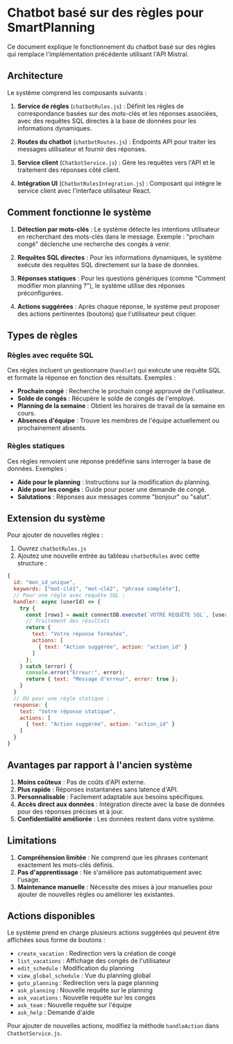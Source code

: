 # Chatbot basé sur des règles pour SmartPlanning

Ce document explique le fonctionnement du chatbot basé sur des règles qui remplace l'implémentation précédente utilisant l'API Mistral.

## Architecture

Le système comprend les composants suivants :

1. **Service de règles** (`chatbotRules.js`) : Définit les règles de correspondance basées sur des mots-clés et les réponses associées, avec des requêtes SQL directes à la base de données pour les informations dynamiques.

2. **Routes du chatbot** (`chatbotRoutes.js`) : Endpoints API pour traiter les messages utilisateur et fournir des réponses.

3. **Service client** (`ChatbotService.js`) : Gère les requêtes vers l'API et le traitement des réponses côté client.

4. **Intégration UI** (`ChatbotRulesIntegration.js`) : Composant qui intègre le service client avec l'interface utilisateur React.

## Comment fonctionne le système

1. **Détection par mots-clés** : Le système détecte les intentions utilisateur en recherchant des mots-clés dans le message. Exemple : "prochain congé" déclenche une recherche des congés à venir.

2. **Requêtes SQL directes** : Pour les informations dynamiques, le système exécute des requêtes SQL directement sur la base de données.

3. **Réponses statiques** : Pour les questions génériques (comme "Comment modifier mon planning ?"), le système utilise des réponses préconfigurées.

4. **Actions suggérées** : Après chaque réponse, le système peut proposer des actions pertinentes (boutons) que l'utilisateur peut cliquer.

## Types de règles

### Règles avec requête SQL

Ces règles incluent un gestionnaire (`handler`) qui exécute une requête SQL et formate la réponse en fonction des résultats. Exemples :

- **Prochain congé** : Recherche le prochain congé approuvé de l'utilisateur.
- **Solde de congés** : Récupère le solde de congés de l'employé.
- **Planning de la semaine** : Obtient les horaires de travail de la semaine en cours.
- **Absences d'équipe** : Trouve les membres de l'équipe actuellement ou prochainement absents.

### Règles statiques

Ces règles renvoient une réponse prédéfinie sans interroger la base de données. Exemples :

- **Aide pour le planning** : Instructions sur la modification du planning.
- **Aide pour les congés** : Guide pour poser une demande de congé.
- **Salutations** : Réponses aux messages comme "bonjour" ou "salut".

## Extension du système

Pour ajouter de nouvelles règles :

1. Ouvrez `chatbotRules.js`
2. Ajoutez une nouvelle entrée au tableau `chatbotRules` avec cette structure :

```javascript
{
  id: "mon_id_unique",
  keywords: ["mot-clé1", "mot-clé2", "phrase complète"],
  // Pour une règle avec requête SQL :
  handler: async (userId) => {
    try {
      const [rows] = await connectDB.execute(`VOTRE REQUÊTE SQL`, [userId]);
      // Traitement des résultats
      return {
        text: "Votre réponse formatée",
        actions: [
          { text: "Action suggérée", action: "action_id" }
        ]
      };
    } catch (error) {
      console.error("Erreur:", error);
      return { text: "Message d'erreur", error: true };
    }
  }
  // OU pour une règle statique :
  response: {
    text: "Votre réponse statique",
    actions: [
      { text: "Action suggérée", action: "action_id" }
    ]
  }
}
```

## Avantages par rapport à l'ancien système

1. **Moins coûteux** : Pas de coûts d'API externe.
2. **Plus rapide** : Réponses instantanées sans latence d'API.
3. **Personnalisable** : Facilement adaptable aux besoins spécifiques.
4. **Accès direct aux données** : Intégration directe avec la base de données pour des réponses précises et à jour.
5. **Confidentialité améliorée** : Les données restent dans votre système.

## Limitations

1. **Compréhension limitée** : Ne comprend que les phrases contenant exactement les mots-clés définis.
2. **Pas d'apprentissage** : Ne s'améliore pas automatiquement avec l'usage.
3. **Maintenance manuelle** : Nécessite des mises à jour manuelles pour ajouter de nouvelles règles ou améliorer les existantes.

## Actions disponibles

Le système prend en charge plusieurs actions suggérées qui peuvent être affichées sous forme de boutons :

- `create_vacation` : Redirection vers la création de congé
- `list_vacations` : Affichage des congés de l'utilisateur
- `edit_schedule` : Modification du planning
- `view_global_schedule` : Vue du planning global
- `goto_planning` : Redirection vers la page planning
- `ask_planning` : Nouvelle requête sur le planning
- `ask_vacations` : Nouvelle requête sur les congés
- `ask_team` : Nouvelle requête sur l'équipe
- `ask_help` : Demande d'aide

Pour ajouter de nouvelles actions, modifiez la méthode `handleAction` dans `ChatbotService.js`.
